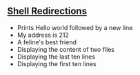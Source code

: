 ## <ins>Shell Redirections</ins>
* Prints Hello world followed by a new line
* My address is 212
* A feline's best friend
* Displaying the content of two files
* Displaying the last ten lines
* Displaying the first ten lines
